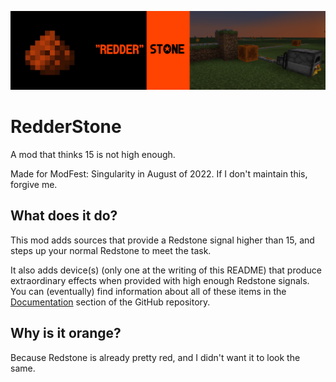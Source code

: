 ![Redderstone Banner](https://raw.githubusercontent.com/ssblur/redderstone/main/documentation/assets/banner.png)

# RedderStone

A mod that thinks 15 is not high enough.

Made for ModFest: Singularity in August of 2022. If I don't maintain this, forgive me.

## What does it do?

This mod adds sources that provide a Redstone signal higher than 15, and steps up your normal Redstone to meet the task.

It also adds device(s) (only one at the writing of this README) that produce extraordinary effects when provided with 
high enough Redstone signals. You can (eventually) find information about all of these items in the 
[Documentation](https://github.com/ssblur/documentation/documentation.md) section of the GitHub repository.

## Why is it orange?

Because Redstone is already pretty red, and I didn't want it to look the same.